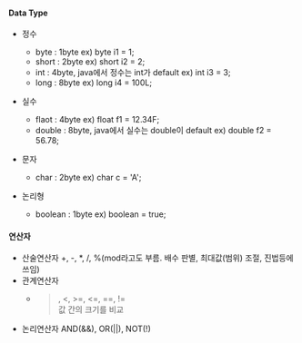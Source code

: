 #### Data Type  
  - 정수  
    - byte : 1byte ex) byte i1 = 1;  
    - short : 2byte ex) short i2 = 2;  
    - int : 4byte, java에서 정수는 int가 default ex) int i3 = 3;  
    - long : 8byte ex) long i4 = 100L;  
    
  - 실수  
    - flaot : 4byte ex) float f1 = 12.34F;  
    - double : 8byte, java에서 실수는 double이 default ex) double f2 = 56.78;  
    
  - 문자  
    - char : 2byte ex) char c = 'A';  
    
  - 논리형  
    - boolean : 1byte ex) boolean = true;  


#### 연산자
  - 산술연산자 
    +, -, *, /, %(mod라고도 부름. 배수 판별, 최대값(범위) 조절, 진법등에 쓰임)  
  - 관계연산자
    - >, <, >=, <=, ==, !=  
    값 간의 크기를 비교  
  - 논리연산자
    AND(&&), OR(||), NOT(!)
